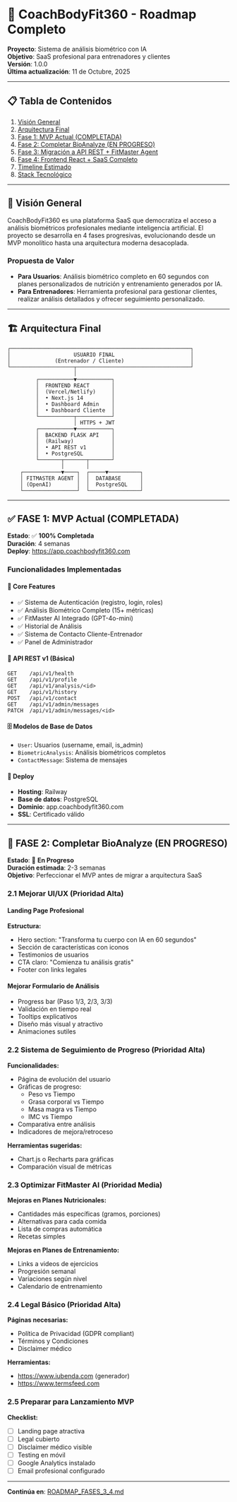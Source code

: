 # 🚀 CoachBodyFit360 - Roadmap Completo

**Proyecto**: Sistema de análisis biométrico con IA  
**Objetivo**: SaaS profesional para entrenadores y clientes  
**Versión**: 1.0.0  
**Última actualización**: 11 de Octubre, 2025

---

## 📋 Tabla de Contenidos

1. [Visión General](#visión-general)
2. [Arquitectura Final](#arquitectura-final)
3. [Fase 1: MVP Actual (COMPLETADA)](#fase-1-mvp-actual-completada)
4. [Fase 2: Completar BioAnalyze (EN PROGRESO)](#fase-2-completar-bioanalyze-en-progreso)
5. [Fase 3: Migración a API REST + FitMaster Agent](#fase-3-migración-a-api-rest--fitmaster-agent)
6. [Fase 4: Frontend React + SaaS Completo](#fase-4-frontend-react--saas-completo)
7. [Timeline Estimado](#timeline-estimado)
8. [Stack Tecnológico](#stack-tecnológico)

---

## 🎯 Visión General

CoachBodyFit360 es una plataforma SaaS que democratiza el acceso a análisis biométricos profesionales mediante inteligencia artificial. El proyecto se desarrolla en 4 fases progresivas, evolucionando desde un MVP monolítico hasta una arquitectura moderna desacoplada.

### Propuesta de Valor

- **Para Usuarios**: Análisis biométrico completo en 60 segundos con planes personalizados de nutrición y entrenamiento generados por IA.
- **Para Entrenadores**: Herramienta profesional para gestionar clientes, realizar análisis detallados y ofrecer seguimiento personalizado.

---

## 🏗️ Arquitectura Final

```
┌─────────────────────────────────────────────────────────┐
│                    USUARIO FINAL                        │
│              (Entrenador / Cliente)                     │
└────────────────────┬────────────────────────────────────┘
                     │
         ┌───────────▼───────────┐
         │  FRONTEND REACT       │
         │  (Vercel/Netlify)     │
         │  • Next.js 14         │
         │  • Dashboard Admin    │
         │  • Dashboard Cliente  │
         └───────────┬───────────┘
                     │ HTTPS + JWT
         ┌───────────▼───────────┐
         │  BACKEND FLASK API    │
         │  (Railway)            │
         │  • API REST v1        │
         │  • PostgreSQL         │
         └───────┬───────┬───────┘
                 │       │
    ┌────────────▼────┐  ┌─────▼──────────┐
    │ FITMASTER AGENT │  │  DATABASE      │
    │ (OpenAI)        │  │  PostgreSQL    │
    └─────────────────┘  └────────────────┘
```

---

## ✅ FASE 1: MVP Actual (COMPLETADA)

**Estado**: ✅ **100% Completada**  
**Duración**: 4 semanas  
**Deploy**: https://app.coachbodyfit360.com

### Funcionalidades Implementadas

#### 🎯 Core Features

- ✅ Sistema de Autenticación (registro, login, roles)
- ✅ Análisis Biométrico Completo (15+ métricas)
- ✅ FitMaster AI Integrado (GPT-4o-mini)
- ✅ Historial de Análisis
- ✅ Sistema de Contacto Cliente-Entrenador
- ✅ Panel de Administrador

#### 🔌 API REST v1 (Básica)

```
GET    /api/v1/health
GET    /api/v1/profile
GET    /api/v1/analysis/<id>
GET    /api/v1/history
POST   /api/v1/contact
GET    /api/v1/admin/messages
PATCH  /api/v1/admin/messages/<id>
```

#### 🗄️ Modelos de Base de Datos

- `User`: Usuarios (username, email, is_admin)
- `BiometricAnalysis`: Análisis biométricos completos
- `ContactMessage`: Sistema de mensajes

#### 🚀 Deploy

- **Hosting**: Railway
- **Base de datos**: PostgreSQL
- **Dominio**: app.coachbodyfit360.com
- **SSL**: Certificado válido

---

## 🎯 FASE 2: Completar BioAnalyze (EN PROGRESO)

**Estado**: 🔄 **En Progreso**  
**Duración estimada**: 2-3 semanas  
**Objetivo**: Perfeccionar el MVP antes de migrar a arquitectura SaaS

### 2.1 Mejorar UI/UX (Prioridad Alta)

#### Landing Page Profesional

**Estructura:**
- Hero section: "Transforma tu cuerpo con IA en 60 segundos"
- Sección de características con iconos
- Testimonios de usuarios
- CTA claro: "Comienza tu análisis gratis"
- Footer con links legales

#### Mejorar Formulario de Análisis

- Progress bar (Paso 1/3, 2/3, 3/3)
- Validación en tiempo real
- Tooltips explicativos
- Diseño más visual y atractivo
- Animaciones sutiles

### 2.2 Sistema de Seguimiento de Progreso (Prioridad Alta)

**Funcionalidades:**
- Página de evolución del usuario
- Gráficas de progreso:
  - Peso vs Tiempo
  - Grasa corporal vs Tiempo
  - Masa magra vs Tiempo
  - IMC vs Tiempo
- Comparativa entre análisis
- Indicadores de mejora/retroceso

**Herramientas sugeridas:**
- Chart.js o Recharts para gráficas
- Comparación visual de métricas

### 2.3 Optimizar FitMaster AI (Prioridad Media)

**Mejoras en Planes Nutricionales:**
- Cantidades más específicas (gramos, porciones)
- Alternativas para cada comida
- Lista de compras automática
- Recetas simples

**Mejoras en Planes de Entrenamiento:**
- Links a videos de ejercicios
- Progresión semanal
- Variaciones según nivel
- Calendario de entrenamiento

### 2.4 Legal Básico (Prioridad Alta)

**Páginas necesarias:**
- Política de Privacidad (GDPR compliant)
- Términos y Condiciones
- Disclaimer médico

**Herramientas:**
- https://www.iubenda.com (generador)
- https://www.termsfeed.com

### 2.5 Preparar para Lanzamiento MVP

**Checklist:**
- [ ] Landing page atractiva
- [ ] Legal cubierto
- [ ] Disclaimer médico visible
- [ ] Testing en móvil
- [ ] Google Analytics instalado
- [ ] Email profesional configurado

---

**Continúa en**: [ROADMAP_FASES_3_4.md](./ROADMAP_FASES_3_4.md)
